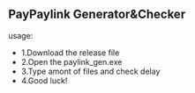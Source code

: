 ## PayPaylink Generator&Checker
usage:
  - 1.Download the release file
  - 2.Open the paylink_gen.exe
  - 3.Type amont of files and check delay
  - 4.Good luck!
